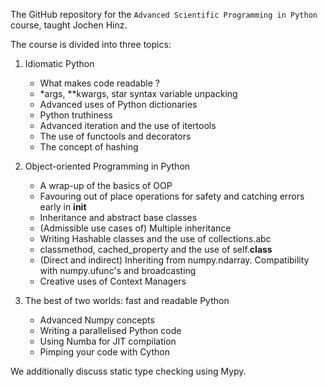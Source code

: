 The GitHub repository for the `Advanced Scientific Programming in Python` course, taught Jochen Hinz.

The course is divided into three topics:

1. Idiomatic Python
   - What makes code readable ?
   - *args, **kwargs, star syntax variable unpacking
   - Advanced uses of Python dictionaries
   - Python truthiness
   - Advanced iteration and the use of itertools
   - The use of functools and decorators
   - The concept of hashing

2. Object-oriented Programming in Python
   - A wrap-up of the basics of OOP
   - Favouring out of place operations for safety and catching errors early in __init__
   - Inheritance and abstract base classes
   - (Admissible use cases of) Multiple inheritance
   - Writing Hashable classes and the use of collections.abc
   - classmethod, cached_property and the use of self.__class__
   - (Direct and indirect) Inheriting from numpy.ndarray. Compatibility with numpy.ufunc's and broadcasting
   - Creative uses of Context Managers
  
3. The best of two worlds: fast and readable Python
   - Advanced Numpy concepts
   - Writing a parallelised Python code
   - Using Numba for JIT compilation
   - Pimping your code with Cython

We additionally discuss static type checking using Mypy.
